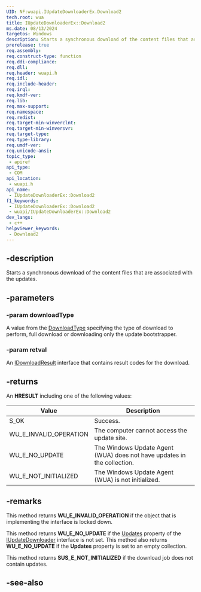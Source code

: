 ```yaml
---
UID: NF:wuapi.IUpdateDownloaderEx.Download2
tech.root: wua
title: IUpdateDownloaderEx::Download2
ms.date: 08/13/2024
targetos: Windows
description: Starts a synchronous download of the content files that are associated with the updates. (IUpdateDownloaderEx)
prerelease: true
req.assembly: 
req.construct-type: function
req.ddi-compliance: 
req.dll: 
req.header: wuapi.h
req.idl: 
req.include-header: 
req.irql: 
req.kmdf-ver: 
req.lib: 
req.max-support: 
req.namespace: 
req.redist: 
req.target-min-winverclnt: 
req.target-min-winversvr: 
req.target-type: 
req.type-library: 
req.umdf-ver: 
req.unicode-ansi: 
topic_type:
 - apiref
api_type:
 - COM
api_location:
 - wuapi.h
api_name:
 - IUpdateDownloaderEx::Download2
f1_keywords:
 - IUpdateDownloaderEx::Download2
 - wuapi/IUpdateDownloaderEx::Download2
dev_langs:
 - c++
helpviewer_keywords:
 - Download2
---
```


## -description

Starts a synchronous download of the content files that are associated with the updates.

## -parameters

### -param downloadType

A value from the [DownloadType](ne-wuapi-downloadtype.md) specifying the type of download to perform, full download or downloading only the update bootstrapper.

### -param retval

An [IDownloadResult](nn-wuapi-idownloadresult.md) interface that contains result codes for the download.

## -returns

An **HRESULT** including one of the following values:

| Value | Description |
|-------|-------------|
| S_OK | Success. |
| WU_E_INVALID_OPERATION | The computer cannot access the update site. |
| WU_E_NO_UPDATE | The Windows Update Agent (WUA) does not have  updates in the collection. |
| WU_E_NOT_INITIALIZED | The Windows Update Agent (WUA) is not initialized. |

## -remarks

This method returns **WU_E_INVALID_OPERATION** if the object that is implementing the interface is locked down.

This method returns **WU_E_NO_UPDATE** if the [Updates](nf-wuapi-iupdatedownloader-get_updates.md) property of the [IUpdateDownloader](nn-wuapi-iupdatedownloader.md) interface is not set. This method also returns **WU_E_NO_UPDATE** if the **Updates** property is set to an empty collection.

This method returns **SUS_E_NOT_INITIALIZED** if the download job does not contain updates.

## -see-also

